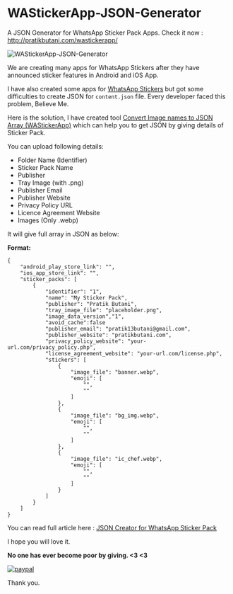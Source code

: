 # WAStickerApp-JSON-Generator
A JSON Generator for WhatsApp Sticker Pack Apps. Check it now : http://pratikbutani.com/wastickerapp/ 

![WAStickerApp-JSON-Generator](https://raw.githubusercontent.com/pratikbutani/WAStickerApp-JSON-Generator/master/JSON_Creator_WhatsAppSticker_Pack.png)

We are creating many apps for WhatsApp Stickers after they have announced sticker features in Android and iOS App.

I have also created some apps for [WhatsApp Stickers](https://play.google.com/store/apps/developer?id=WAStickers+Collection+Apps) but got some difficulties to create JSON for `content.json` file. Every developer faced this problem, Believe Me.

Here is the solution, I have created tool [Convert Image names to JSON Array (WAStickerApp)](http://pratikbutani.com/wastickerapp/) which can help you to get JSON by giving details of Sticker Pack.

You can upload following details:
- Folder Name (Identifier)
- Sticker Pack Name
- Publisher
- Tray Image (with .png)
- Publisher Email
- Publisher Website
- Privacy Policy URL
- Licence Agreement Website
- Images (Only .webp)

It will give full array in JSON as below:

**Format:**
```
{
    "android_play_store_link": "",
    "ios_app_store_link": "",
    "sticker_packs": [
        {
            "identifier": "1",
            "name": "My Sticker Pack",
            "publisher": "Pratik Butani",
            "tray_image_file": "placeholder.png",
            "image_data_version","1",
            "avoid_cache":false
            "publisher_email": "pratik13butani@gmail.com",
            "publisher_website": "pratikbutani.com",
            "privacy_policy_website": "your-url.com/privacy_policy.php",
            "license_agreement_website": "your-url.com/license.php",
            "stickers": [
                {
                    "image_file": "banner.webp",
                    "emoji": [
                        "",
                        ""
                    ]
                },
                {
                    "image_file": "bg_img.webp",
                    "emoji": [
                        "",
                        ""
                    ]
                },
                {
                    "image_file": "ic_chef.webp",
                    "emoji": [
                        "",
                        ""
                    ]
                }
            ]
        }
    ]
}
```

You can read full article here : [JSON Creator for WhatsApp Sticker Pack](https://medium.com/mindorks/json-creator-for-whatsapp-sticker-pack-1ffb2719f562)

I hope you will love it.

**No one has ever become poor by giving. <3 <3**

[![paypal](https://www.paypalobjects.com/en_US/i/btn/btn_donateCC_LG.gif)](https://www.paypal.com/cgi-bin/webscr?cmd=_s-xclick&hosted_button_id=46Q5USNZNGKML)

Thank you.

